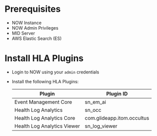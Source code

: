 # Prerequisites

* NOW Instance
* NOW Admin Privileges
* MID Server
* AWS Elastic Search (ES)

# Install HLA Plugins

* Login to NOW using your `admin` credentials

* Install the following HLA Plugins:

    | Plugin      | Plugin ID |
    | ----------- | ----------- |
    | Event Management Core         | sn_em_ai |
    | Health Log Analytics          | sn_occ |
    | Health Log Analytics Core     | com.glideapp.itom.occultus |
    | Health Log Analytics Viewer   | sn_log_viewer |